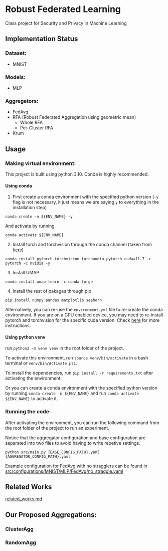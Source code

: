 # Robust Federated Learning

Class project for Security and Privacy in Machine Learning

## Implementation Status

### Dataset:
- MNIST

### Models:
- MLP

### Aggregators:
- FedAvg
- RFA (Robust Federated Aggregation using geometric mean)
    - Whole RFA
    - Per-Cluster RFA
- Krum


## Usage

### Making virtual environment:

This project is built using python 3.10. Conda is highly recommended.

#### Using conda

1. First create a conda environment with the specified python version (`-y` flag is not necessary, it just means we are saying `y` to everything in the installation step)

```
conda create -n ${ENV_NAME} -y
```

And activate by running

```
conda activate ${ENV_NAME}
```

2. Install torch and torchvision through the conda channel (taken from [here](https://pytorch.org/get-started/locally/))

```
conda install pytorch torchvision torchaudio pytorch-cuda=11.7 -c pytorch -c nvidia -y
```

3. Install UMAP
```
conda install umap-learn -c conda-forge
```

4. Install the rest of pakages through pip

```
pip install numpy pandas matplotlib seaborn
```


Alternatively, you can re-use the `environment.yml` file to re-create the conda environment. If you are on a GPU enabled device, you may need to re-install pytorch and torchvision for the specific cuda version. Check [here](https://pytorch.org/get-started/locally/) for more instructions.


#### Using python venv
run `python3 -m venv venv` in the root folder of the project.

To activate this environment, run `source venv/bin/activate` in a bash terminal or `venv/bin/Activate.ps1`.

To install the dependencies, run `pip install -r requirements.txt` after activating the environment.

Or you can create a conda environment with the specified python version by running `conda create -n ${ENV_NAME}` and run `conda activate ${ENV_NAME}` to activate it.


### Running the code:

After activating the environment, you can run the following command from the root folder of the project to run an experiment.

Notice that the aggregator configuration and base configuration are separated into two files to avoid having to write repetive settings.

```
python src/main.py {BASE_CONFIG_PATH}.yaml {AGGREGATOR_CONFIG_PATH}.yaml
```

Example configuration for FedAvg with no stragglers can be found in [src/configurations/MNIST/MLP/FedAvg/no_straggle.yaml](src/configurations/MNIST/MLP/FedAvg/no_straggle.yaml)


## Related Works

[related_works.md](related_works.md)


## Our Proposed Aggregations:


### ClusterAgg





### RandomAgg

